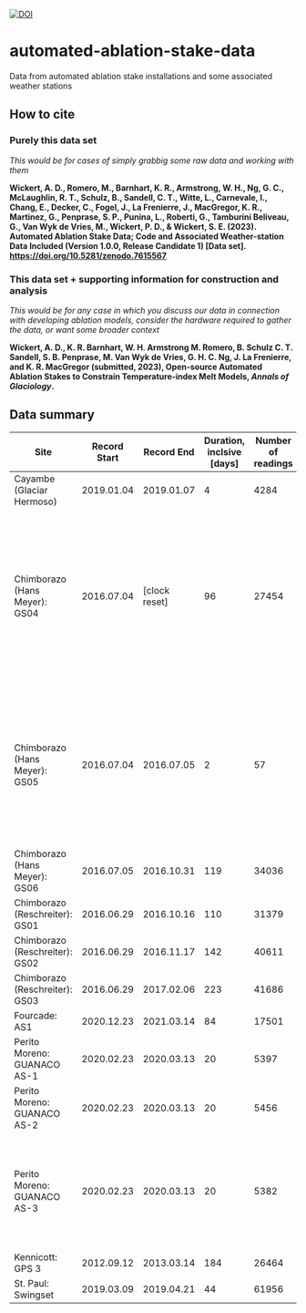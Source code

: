 [![DOI](https://zenodo.org/badge/DOI/10.5281/zenodo.7615567.svg)](https://doi.org/10.5281/zenodo.7615567)

# automated-ablation-stake-data
Data from automated ablation stake installations and some associated weather stations

## How to cite

### Purely this data set

*This would be for cases of simply grabbig some raw data and working with them*

**Wickert, A. D., Romero, M., Barnhart, K. R., Armstrong, W. H., Ng, G. C., McLaughlin, R. T., Schulz, B., Sandell, C. T., Witte, L., Carnevale, I., Chang, E., Decker, C., Fogel, J., La Frenierre, J., MacGregor, K. R., Martinez, G., Penprase, S. P., Punina, L., Roberti, G., Tamburini Beliveau, G., Van Wyk de Vries, M., Wickert, P. D., & Wickert, S. E. (2023). Automated Ablation Stake Data; Code and Associated Weather-station Data Included (Version 1.0.0, Release Candidate 1) [Data set]. https://doi.org/10.5281/zenodo.7615567**

### This data set + supporting information for construction and analysis

*This would be for any case in which you discuss our data in connection with developing ablation models, consider the hardware required to gather the data, or want some broader context*

**Wickert, A. D., K. R. Barnhart, W. H. Armstrong M. Romero, B. Schulz C. T. Sandell, S. B. Penprase, M. Van Wyk de Vries, G. H. C. Ng, J. La Frenierre, and K. R. MacGregor (submitted, 2023), Open-source Automated Ablation Stakes to Constrain Temperature-index Melt Models, *Annals of Glaciology*.**

## Data summary

| Site                           	| Record Start 	| Record End    	| Duration, inclsive [days] 	| Number of readings 	| Notes                                                                                                                                                          	|
|--------------------------------	|--------------	|---------------	|---------------------------	|--------------------	|----------------------------------------------------------------------------------------------------------------------------------------------------------------	|
| Cayambe (Glaciar Hermoso)      	| 2019.01.04   	| 2019.01.07    	| 4                         	| 4284               	|                                                                                                                                                                	|
| Chimborazo (Hans Meyer): GS04  	| 2016.07.04   	| [clock reset] 	| 96                        	| 27454              	| Clock reset after time stamp 1467609996 during setup, but logger continued taking regularly spaced data. Likely final date given, based on 5-minute increments 	|
| Chimborazo (Hans Meyer): GS05  	| 2016.07.04   	| 2016.07.05    	| 2                         	| 57                 	| Likely buried in accumulation area; may be recovered eventually. Later clock readings are faulty in an uncommon way: Jump forward, and then back, in time.     	|
| Chimborazo (Hans Meyer): GS06  	| 2016.07.05   	| 2016.10.31    	| 119                       	| 34036              	|                                                                                                                                                                	|
| Chimborazo (Reschreiter): GS01 	| 2016.06.29   	| 2016.10.16    	| 110                       	| 31379              	|                                                                                                                                                                	|
| Chimborazo (Reschreiter): GS02 	| 2016.06.29   	| 2016.11.17    	| 142                       	| 40611              	|                                                                                                                                                                	|
| Chimborazo (Reschreiter): GS03 	| 2016.06.29   	| 2017.02.06    	| 223                       	| 41686              	|                                                                                                                                                                	|
| Fourcade: AS1                  	| 2020.12.23   	| 2021.03.14    	| 84                        	| 17501              	|                                                                                                                                                                	|
| Perito Moreno: GUANACO AS-1    	| 2020.02.23   	| 2020.03.13    	| 20                        	| 5397               	|                                                                                                                                                                	|
| Perito Moreno: GUANACO AS-2    	| 2020.02.23   	| 2020.03.13    	| 20                        	| 5456               	|                                                                                                                                                                	|
| Perito Moreno: GUANACO AS-3    	| 2020.02.23   	| 2020.03.13    	| 20                        	| 5382               	| Last data point before pick up (station left running in backpack) seems to be from 2020/03/13 14:16:12                                                         	|
| Kennicott: GPS 3               	| 2012.09.12   	| 2013.03.14    	| 184                       	| 26464              	|                                                                                                                                                                	|
| St. Paul: Swingset             	| 2019.03.09   	| 2019.04.21    	| 44                        	| 61956              	|                                                                                                                                                                	|
